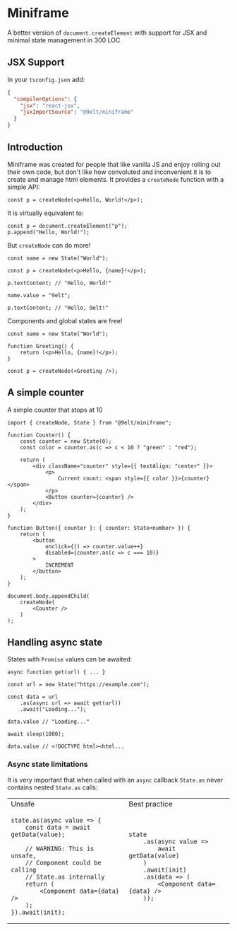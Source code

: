 # Miniframe

A better version of `document.createElement` with support for JSX and minimal state
management in 300 LOC

## JSX Support

In your `tsconfig.json` add:

```json
{
  "compilerOptions": {
    "jsx": "react-jsx",
    "jsxImportSource": "@9elt/miniframe"
  }
}
```

## Introduction

Miniframe was created for people that like vanilla JS and enjoy rolling out their own code,
but don't like how convoluted and inconvenient it is to create and manage html elements. It
provides a `createNode` function with a simple API:

```tsx
const p = createNode(<p>Hello, World!</p>);
```

It is virtually equivalent to:

```tsx
const p = document.createElement("p");
p.append("Hello, World!");
```

But `createNode` can do more!

```tsx
const name = new State("World");

const p = createNode(<p>Hello, {name}!</p>);

p.textContent; // "Hello, World!"

name.value = "9elt";

p.textContent; // "Hello, 9elt!"
```

Components and global states are free!

```tsx
const name = new State("World");

function Greeting() {
    return (<p>Hello, {name}!</p>);
}

const p = createNode(<Greeting />);
```

## A simple counter

A simple counter that stops at 10

```tsx
import { createNode, State } from "@9elt/miniframe";

function Counter() {
    const counter = new State(0);
    const color = counter.as(c => c < 10 ? "green" : "red");

    return (
        <div className="counter" style={{ textAlign: "center" }}>
            <p>
                Current count: <span style={{ color }}>{counter}</span>
            </p>
            <Button counter={counter} />
        </div>
    );
}

function Button({ counter }: { counter: State<number> }) {
    return (
        <button
            onclick={() => counter.value++}
            disabled={counter.as(c => c === 10)}
        >
            INCREMENT
        </button>
    );
}

document.body.appendChild(
    createNode(
        <Counter />
    )
);
```

## Handling async state

States with `Promise` values can be awaited:

```tsx
async function get(url) { ... }

const url = new State("https://example.com");

const data = url
    .as(async url => await get(url))
    .await("Loading...");

data.value // "Loading..."

await sleep(1000);

data.value // <!DOCTYPE html><html...
```

### Async state limitations

It is very important that when called with an
`async` callback `State.as` never contains nested
`State.as` calls:

<table>
<tr><td>Unsafe</td><td>Best practice</td></tr>
<tr>
<td>

```tsx
state.as(async value => {
    const data = await getData(value);

    // WARNING: This is unsafe,
    // Component could be calling
    // State.as internally
    return (
        <Component data={data} />
    );
}).await(init);
```

</td>
<td>

```tsx
state
    .as(async value => 
        await getData(value)
    )
    .await(init)
    .as(data => (
        <Component data={data} />
    ));
```

</td>
</tr>
</table>
